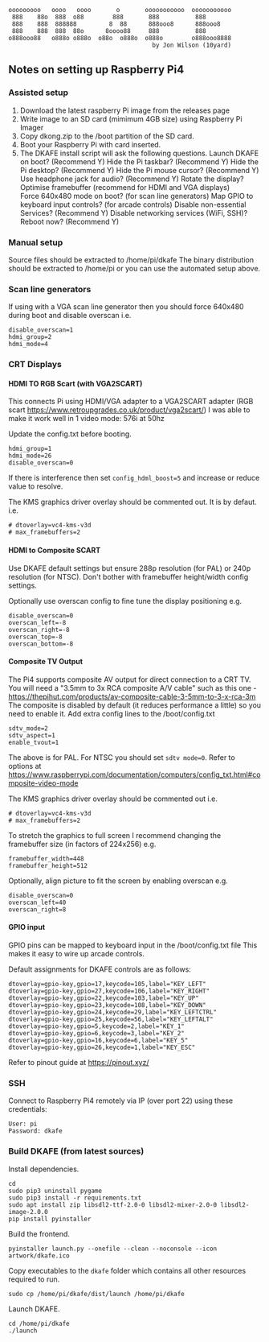 ```
ooooooooo   oooo   oooo       o       ooooooooooo  ooooooooooo
 888    88o  888  o88        888       888          888
 888    888  888888         8  88      888ooo8      888ooo8
 888    888  888  88o      8oooo88     888          888
o888ooo88   o888o o888o  o88o  o888o  o888o        o888ooo8888
                                        by Jon Wilson (10yard)
```

## Notes on setting up Raspberry Pi4


### Assisted setup

1. Download the latest raspberry Pi image from the releases page 
2. Write image to an SD card (mimimum 4GB size) using Raspberry Pi Imager
2. Copy dkong.zip to the /boot partition of the SD card.
3. Boot your Raspberry Pi with card inserted.
4. The DKAFE install script will ask the following questions. 
	 Launch DKAFE on boot?                        (Recommend Y)
	 Hide the Pi taskbar?                         (Recommend Y)
	 Hide the Pi desktop?                         (Recommend Y)
	 Hide the Pi mouse cursor?                    (Recommend Y)
	 Use headphone jack for audio?                (Recommend Y)
	 Rotate the display?
     Optimise framebuffer (recommend for HDMI and VGA displays)   
	 Force 640x480 mode on boot?     (for scan line generators)
	 Map GPIO to keyboard input controls? (for arcade controls)
	 Disable non-essential Services?              (Recommend Y)
	 Disable networking services (WiFi, SSH)?
	 Reboot now?                                  (Recommend Y)	 


### Manual setup

Source files should be extracted to /home/pi/dkafe
The binary distribution should be extracted to /home/pi or you can use the automated setup above.


### Scan line generators

If using with a VGA scan line generator then you should force 640x480 during boot and disable overscan i.e.

```
disable_overscan=1
hdmi_group=2
hdmi_mode=4
```


### CRT Displays


#### HDMI TO RGB Scart (with VGA2SCART)

This connects Pi using HDMI/VGA adapter to a VGA2SCART adapter (RGB scart https://www.retroupgrades.co.uk/product/vga2scart/)
I was able to make it work well in 1 video mode: 576i at 50hz

Update the config.txt before booting.

```
hdmi_group=1
hdmi_mode=26
disable_overscan=0
```

If there is interference then set ```config_hdml_boost=5``` and increase or reduce value to resolve.

The KMS graphics driver overlay should be commented out.  It is by defaut. i.e.

```
# dtoverlay=vc4-kms-v3d
# max_framebuffers=2
```


#### HDMI to Composite SCART

Use DKAFE default settings but ensure 288p resolution (for PAL) or 240p resolution (for NTSC).
Don't bother with framebuffer height/width config settings.

Optionally use overscan config to fine tune the display positioning e.g.

```
disable_overscan=0
overscan_left=-8
overscan_right=-8
overscan_top=-8
overscan_bottom=-8
```


#### Composite TV Output

The Pi4 supports composite AV output for direct connection to a CRT TV.
You will need a "3.5mm to 3x RCA composite A/V cable" such as this one - https://thepihut.com/products/av-composite-cable-3-5mm-to-3-x-rca-3m
The composite is disabled by default (it reduces performance a little) so you need to enable it.
Add extra config lines to the /boot/config.txt

```
sdtv_mode=2
sdtv_aspect=1
enable_tvout=1
```

The above is for PAL.  For NTSC you should set ```sdtv mode=0```.  Refer to options at https://www.raspberrypi.com/documentation/computers/config_txt.html#composite-video-mode

The KMS graphics driver overlay should be commented out i.e.

```
# dtoverlay=vc4-kms-v3d
# max_framebuffers=2
```

To stretch the graphics to full screen I recommend changing the framebuffer size (in factors of 224x256) e.g.


```
framebuffer_width=448
framebuffer_height=512
```

Optionally,  align picture to fit the screen by enabling overscan e.g.

```
disable_overscan=0
overscan_left=40
overscan_right=8
```


#### GPIO input

GPIO pins can be mapped to keyboard input in the /boot/config.txt file
This makes it easy to wire up arcade controls.

Default assignments for DKAFE controls are as follows:

```
dtoverlay=gpio-key,gpio=17,keycode=105,label="KEY_LEFT"
dtoverlay=gpio-key,gpio=27,keycode=106,label="KEY_RIGHT"
dtoverlay=gpio-key,gpio=22,keycode=103,label="KEY_UP"
dtoverlay=gpio-key,gpio=23,keycode=108,label="KEY_DOWN"
dtoverlay=gpio-key,gpio=24,keycode=29,label="KEY_LEFTCTRL"
dtoverlay=gpio-key,gpio=25,keycode=56,label="KEY_LEFTALT"
dtoverlay=gpio-key,gpio=5,keycode=2,label="KEY_1"
dtoverlay=gpio-key,gpio=6,keycode=3,label="KEY_2"
dtoverlay=gpio-key,gpio=16,keycode=6,label="KEY_5"
dtoverlay=gpio-key,gpio=26,keycode=1,label="KEY_ESC"
```

Refer to pinout guide at https://pinout.xyz/

### SSH

Connect to Raspberry Pi4 remotely via IP (over port 22) using these credentials:

```
User: pi
Password: dkafe
```


### Build DKAFE (from latest sources)

Install dependencies.

```
cd
sudo pip3 uninstall pygame
sudo pip3 install -r requirements.txt
sudo apt install zip libsdl2-ttf-2.0-0 libsdl2-mixer-2.0-0 libsdl2-image-2.0.0
pip install pyinstaller
```

Build the frontend.

```
pyinstaller launch.py --onefile --clean --noconsole --icon artwork/dkafe.ico
```
	
Copy executables to the ```dkafe``` folder which contains all other resources required to run.

```
sudo cp /home/pi/dkafe/dist/launch /home/pi/dkafe
```

Launch DKAFE.

```
cd /home/pi/dkafe	
./launch
```
